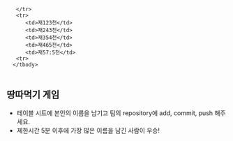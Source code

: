 <table>
      <tbody>
        <tr>

       </tr>
       <tr>
          <td>재123천</td>
          <td>재243천</td>
          <td>재354천</td>
          <td>재465천</td>
          <td>재57:5천</td>
       <tr>
      </tbody>
</table>

## 땅따먹기 게임
- 테이블 시트에 본인의 이름을 남기고 팀의 repository에 add, commit, push 해주세요.
- 제한시간 5분 이후에 가장 많은 이름을 남긴 사람이 우승!

